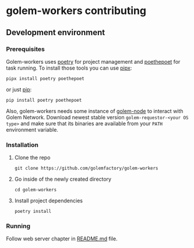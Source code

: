 # golem-workers contributing

## Development environment

### Prerequisites

Golem-workers uses [poetry](https://python-poetry.org/) for project management and [poethepoet](https://github.com/nat-n/poethepoet) for task running.
To install those tools you can use [pipx](https://pipx.pypa.io/stable/):

```shell
pipx install poetry poethepoet
```

or just [pip](https://pip.pypa.io/en/stable/):
```shell
pip install poetry poethepoet
```

Also, golem-workers needs some instance of [golem-node](https://github.com/golemfactory/yagna) to interact with Golem Network.
Download newest stable version `golem-requestor-<your OS type>` and make sure that its binaries are available from your `PATH` environment variable. 

### Installation

1. Clone the repo
   ```shell
   git clone https://github.com/golemfactory/golem-workers
   ```
2. Go inside of the newly created directory
   ```shell
   cd golem-workers
   ```
3. Install project dependencies
   ```shell
   poetry install
   ```

### Running

Follow web server chapter in [README.md](README.md) file.
